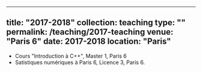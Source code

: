 ---
title: "2017-2018"
collection: teaching
type: ""
permalink: /teaching/2017-teaching
venue: "Paris 6"
date: 2017-2018
location: "Paris"
--

- Cours "Introduction à C++", Master 1, Paris 6
- Satistiques numériques à Paris 6, Licence 3, Paris 6.
